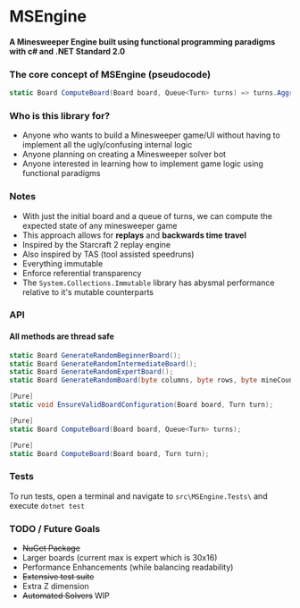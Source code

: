 # MSEngine
#### A Minesweeper Engine built using functional programming paradigms with c# and .NET Standard 2.0


### The core concept of MSEngine (pseudocode)
```csharp
static Board ComputeBoard(Board board, Queue<Turn> turns) => turns.Aggregate(board, ComputeBoard);
```

### Who is this library for?
- Anyone who wants to build a Minesweeper game/UI without having to implement all the ugly/confusing internal logic
- Anyone planning on creating a Minesweeper solver bot
- Anyone interested in learning how to implement game logic using functional paradigms

### Notes
- With just the initial board and a queue of turns, we can compute the expected state of any minesweeper game
- This approach allows for **replays** and **backwards time travel**
- Inspired by the Starcraft 2 replay engine
- Also inspired by TAS (tool assisted speedruns)
- Everything immutable
- Enforce referential transparency
- The `System.Collections.Immutable` library has abysmal performance relative to it's mutable counterparts

### API
#### All methods are thread safe
```csharp
static Board GenerateRandomBeginnerBoard();
static Board GenerateRandomIntermediateBoard();
static Board GenerateRandomExpertBoard();
static Board GenerateRandomBoard(byte columns, byte rows, byte mineCount);

[Pure]
static void EnsureValidBoardConfiguration(Board board, Turn turn);

[Pure]
static Board ComputeBoard(Board board, Queue<Turn> turns);

[Pure]
static Board ComputeBoard(Board board, Turn turn);
```

### Tests
To run tests, open a terminal and navigate to `src\MSEngine.Tests\` and execute `dotnet test`

### TODO / Future Goals
- ~~NuGet Package~~
- Larger boards (current max is expert which is 30x16)
- Performance Enhancements (while balancing readability)
- ~~Extensive test suite~~
- Extra Z dimension
- ~~Automated Solvers~~ WIP